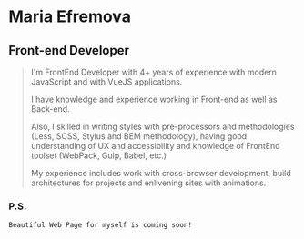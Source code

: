 


# Maria Efremova
## Front-end Developer


> I'm FrontEnd Developer with 4+ years of experience with modern JavaScript and with VueJS applications.
>
> I have knowledge and experience working in Front-end as well as Back-end.
>
> Also, I skilled in writing styles with pre-processors and methodologies (Less, SCSS, Stylus and BEM methodology), having good understanding of UX and accessibility and knowledge of FrontEnd toolset (WebPack, Gulp, Babel, etc.)
>
> My experience includes work with cross-browser development, build architectures for projects and enlivening sites with animations.




### P.S.
```
Beautiful Web Page for myself is coming soon!
```
